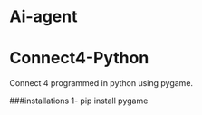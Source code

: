 
# Ai-agent

# Connect4-Python
Connect 4 programmed in python using pygame.

###installations
1- pip install pygame
